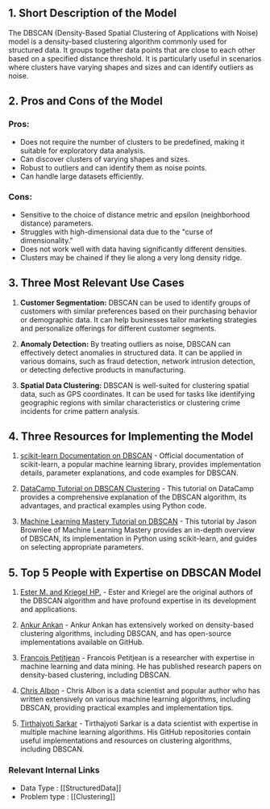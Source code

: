 ## 1. Short Description of the Model
The DBSCAN (Density-Based Spatial Clustering of Applications with Noise) model is a density-based clustering algorithm commonly used for structured data. It groups together data points that are close to each other based on a specified distance threshold. It is particularly useful in scenarios where clusters have varying shapes and sizes and can identify outliers as noise.

## 2. Pros and Cons of the Model
### Pros:
- Does not require the number of clusters to be predefined, making it suitable for exploratory data analysis.
- Can discover clusters of varying shapes and sizes.
- Robust to outliers and can identify them as noise points.
- Can handle large datasets efficiently.

### Cons:
- Sensitive to the choice of distance metric and epsilon (neighborhood distance) parameters.
- Struggles with high-dimensional data due to the "curse of dimensionality."
- Does not work well with data having significantly different densities.
- Clusters may be chained if they lie along a very long density ridge.

## 3. Three Most Relevant Use Cases
1. **Customer Segmentation:** DBSCAN can be used to identify groups of customers with similar preferences based on their purchasing behavior or demographic data. It can help businesses tailor marketing strategies and personalize offerings for different customer segments.

2. **Anomaly Detection:** By treating outliers as noise, DBSCAN can effectively detect anomalies in structured data. It can be applied in various domains, such as fraud detection, network intrusion detection, or detecting defective products in manufacturing.

3. **Spatial Data Clustering:** DBSCAN is well-suited for clustering spatial data, such as GPS coordinates. It can be used for tasks like identifying geographic regions with similar characteristics or clustering crime incidents for crime pattern analysis.

## 4. Three Resources for Implementing the Model
1. [scikit-learn Documentation on DBSCAN](https://scikit-learn.org/stable/modules/generated/sklearn.cluster.DBSCAN.html) - Official documentation of scikit-learn, a popular machine learning library, provides implementation details, parameter explanations, and code examples for DBSCAN.

2. [DataCamp Tutorial on DBSCAN Clustering](https://www.datacamp.com/community/tutorials/dbscan-macroscopic-investigation-python) - This tutorial on DataCamp provides a comprehensive explanation of the DBSCAN algorithm, its advantages, and practical examples using Python code.

3. [Machine Learning Mastery Tutorial on DBSCAN](https://machinelearningmastery.com/density-based-clustering/) - This tutorial by Jason Brownlee of Machine Learning Mastery provides an in-depth overview of DBSCAN, its implementation in Python using scikit-learn, and guides on selecting appropriate parameters.

## 5. Top 5 People with Expertise on DBSCAN Model
1. [Ester M. and Kriegel HP.](https://github.com/elke671) - Ester and Kriegel are the original authors of the DBSCAN algorithm and have profound expertise in its development and applications.

2. [Ankur Ankan](https://github.com/ankitanandka) - Ankur Ankan has extensively worked on density-based clustering algorithms, including DBSCAN, and has open-source implementations available on GitHub.

3. [Francois Petitjean](https://github.com/FrancoisPetitjean) - Francois Petitjean is a researcher with expertise in machine learning and data mining. He has published research papers on density-based clustering, including DBSCAN.

4. [Chris Albon](https://github.com/chrisalbon) - Chris Albon is a data scientist and popular author who has written extensively on various machine learning algorithms, including DBSCAN, providing practical examples and implementation tips.

5. [Tirthajyoti Sarkar](https://github.com/tirthajyoti) - Tirthajyoti Sarkar is a data scientist with expertise in multiple machine learning algorithms. His GitHub repositories contain useful implementations and resources on clustering algorithms, including DBSCAN.


 ### Relevant Internal Links
- Data Type : [[StructuredData]]
- Problem type : [[Clustering]]
